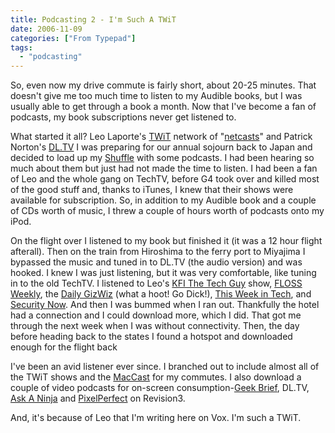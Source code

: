 ```yaml
---
title: Podcasting 2 - I'm Such A TWiT
date: 2006-11-09
categories: ["From Typepad"]
tags: 
  - "podcasting"
---
```

So, even now my drive commute is fairly short, about 20-25 minutes. That doesn't give me too much time to listen to my Audible books, but I was usually able to get through a book a month. Now that I've become a fan of podcasts, my book subscriptions never get listened to.

What started it all? Leo Laporte's [TWiT](http://twit.tv/) network of "[netcasts](https://en.wikipedia.org/wiki/Netcast)" and Patrick Norton's [DL.TV](http://dl.tv/) I was preparing for our annual sojourn back to Japan and decided to load up my [Shuffle](http://www.apple.com/ipodshuffle/) with some podcasts. I had been hearing so much about them but just had not made the time to listen. I had been a fan of Leo and the whole gang on TechTV, before G4 took over and killed most of the good stuff and, thanks to iTunes, I knew that their shows were available for subscription. So, in addition to my Audible book and a couple of CDs worth of music, I threw a couple of hours worth of podcasts onto my iPod.

On the flight over I listened to my book but finished it (it was a 12 hour flight afterall). Then on the train from Hiroshima to the ferry port to Miyajima I bypassed the music and tuned in to DL.TV (the audio version) and was hooked. I knew I was just listening, but it was very comfortable, like tuning in to the old TechTV. I listened to Leo's [KFI The Tech Guy](http://www.twit.tv/KFI) show, [FLOSS Weekly](http://www.twit.tv/FLOSS), the [Daily GizWiz](http://www.twit.tv/DGW) (what a hoot! Go Dick!), [This Week in Tech](http://www.twit.tv/TWiT), and [Security Now](http://www.twit.tv/SN). And then I was bummed when I ran out. Thankfully the hotel had a connection and I could download more, which I did. That got me through the next week when I was without connectivity. Then, the day before heading back to the states I found a hotspot and downloaded enough for the flight back

I've been an avid listener ever since. I branched out to include almost all of the TWiT shows and the [MacCast](http://maccast.com/) for my commutes. I also download a couple of video podcasts for on-screen consumption-[Geek Brief](http://geekbriefwp.podshow.com/), DL.TV, [Ask A Ninja](http://askaninja.com/) and [PixelPerfect](http://www.revision3.com/pixelperfect) on Revision3.

And, it's because of Leo that I'm writing here on Vox. I'm such a TWiT.